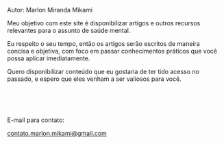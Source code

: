 Autor: Marlon Miranda Mikami

Meu objetivo com este site é disponibilizar artigos e outros recursos relevantes para o assunto de saúde mental.

Eu respeito o seu tempo, então os artigos serão escritos de maneira concisa e objetiva, com foco em passar conhecimentos práticos que você possa aplicar imediatamente.

Quero disponibilizar conteúdo que eu gostaria de ter tido acesso no passado, e espero que eles venham a ser valiosos para você.

</br>
</br>
</br>

E-mail para contato:

contato.marlon.mikami@gmail.com
